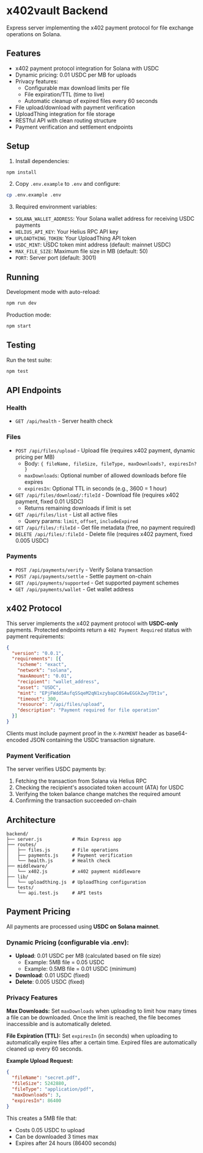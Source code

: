 # x402vault Backend

Express server implementing the x402 payment protocol for file exchange operations on Solana.

## Features

- x402 payment protocol integration for Solana with USDC
- Dynamic pricing: 0.01 USDC per MB for uploads
- Privacy features:
  - Configurable max download limits per file
  - File expiration/TTL (time to live)
  - Automatic cleanup of expired files every 60 seconds
- File upload/download with payment verification
- UploadThing integration for file storage
- RESTful API with clean routing structure
- Payment verification and settlement endpoints

## Setup

1. Install dependencies:
```bash
npm install
```

2. Copy `.env.example` to `.env` and configure:
```bash
cp .env.example .env
```

3. Required environment variables:
- `SOLANA_WALLET_ADDRESS`: Your Solana wallet address for receiving USDC payments
- `HELIUS_API_KEY`: Your Helius RPC API key
- `UPLOADTHING_TOKEN`: Your UploadThing API token
- `USDC_MINT`: USDC token mint address (default: mainnet USDC)
- `MAX_FILE_SIZE`: Maximum file size in MB (default: 50)
- `PORT`: Server port (default: 3001)

## Running

Development mode with auto-reload:
```bash
npm run dev
```

Production mode:
```bash
npm start
```

## Testing

Run the test suite:
```bash
npm test
```

## API Endpoints

### Health
- `GET /api/health` - Server health check

### Files
- `POST /api/files/upload` - Upload file (requires x402 payment, dynamic pricing per MB)
  - Body: `{ fileName, fileSize, fileType, maxDownloads?, expiresIn? }`
  - `maxDownloads`: Optional number of allowed downloads before file expires
  - `expiresIn`: Optional TTL in seconds (e.g., 3600 = 1 hour)
- `GET /api/files/download/:fileId` - Download file (requires x402 payment, fixed 0.01 USDC)
  - Returns remaining downloads if limit is set
- `GET /api/files/list` - List all active files
  - Query params: `limit`, `offset`, `includeExpired`
- `GET /api/files/:fileId` - Get file metadata (free, no payment required)
- `DELETE /api/files/:fileId` - Delete file (requires x402 payment, fixed 0.005 USDC)

### Payments
- `POST /api/payments/verify` - Verify Solana transaction
- `POST /api/payments/settle` - Settle payment on-chain
- `GET /api/payments/supported` - Get supported payment schemes
- `GET /api/payments/wallet` - Get wallet address

## x402 Protocol

This server implements the x402 payment protocol with **USDC-only** payments. Protected endpoints return a `402 Payment Required` status with payment requirements:

```json
{
  "version": "0.0.1",
  "requirements": [{
    "scheme": "exact",
    "network": "solana",
    "maxAmount": "0.01",
    "recipient": "wallet_address",
    "asset": "USDC",
    "mint": "EPjFWdd5AufqSSqeM2qN1xzybapC8G4wEGGkZwyTDt1v",
    "timeout": 300,
    "resource": "/api/files/upload",
    "description": "Payment required for file operation"
  }]
}
```

Clients must include payment proof in the `X-PAYMENT` header as base64-encoded JSON containing the USDC transaction signature.

### Payment Verification

The server verifies USDC payments by:
1. Fetching the transaction from Solana via Helius RPC
2. Checking the recipient's associated token account (ATA) for USDC
3. Verifying the token balance change matches the required amount
4. Confirming the transaction succeeded on-chain

## Architecture

```
backend/
├── server.js           # Main Express app
├── routes/
│   ├── files.js        # File operations
│   ├── payments.js     # Payment verification
│   └── health.js       # Health check
├── middleware/
│   └── x402.js         # x402 payment middleware
├── lib/
│   └── uploadthing.js  # UploadThing configuration
└── tests/
    └── api.test.js     # API tests
```

## Payment Pricing

All payments are processed using **USDC on Solana mainnet**.

### Dynamic Pricing (configurable via .env):
- **Upload**: 0.01 USDC per MB (calculated based on file size)
  - Example: 5MB file = 0.05 USDC
  - Example: 0.5MB file = 0.01 USDC (minimum)
- **Download**: 0.01 USDC (fixed)
- **Delete**: 0.005 USDC (fixed)

### Privacy Features

**Max Downloads:**
Set `maxDownloads` when uploading to limit how many times a file can be downloaded. Once the limit is reached, the file becomes inaccessible and is automatically deleted.

**File Expiration (TTL):**
Set `expiresIn` (in seconds) when uploading to automatically expire files after a certain time. Expired files are automatically cleaned up every 60 seconds.

**Example Upload Request:**
```json
{
  "fileName": "secret.pdf",
  "fileSize": 5242880,
  "fileType": "application/pdf",
  "maxDownloads": 3,
  "expiresIn": 86400
}
```
This creates a 5MB file that:
- Costs 0.05 USDC to upload
- Can be downloaded 3 times max
- Expires after 24 hours (86400 seconds)
